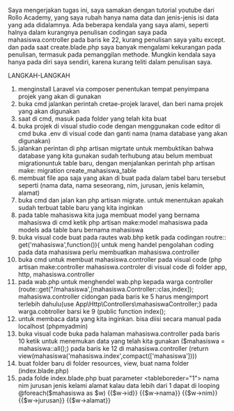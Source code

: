 Saya mengerjakan tugas ini, saya samakan dengan tutorial youtube dari Rollo Academy, yang saya rubah hanya nama data dan jenis-jenis isi data yang ada didalamnya. Ada beberapa kendala yang saya alami, seperti halnya dalam kurangnya penulisan codingan saya pada mahasiswa.controller pada baris ke 22, kurang penulisan saya yaitu except. dan pada saat create.blade.php saya banyak mengalami kekurangan pada penulisan, termasuk pada pemanggilan methode. Mungkin kendala saya hanya pada diri saya sendiri, karena kurang teliti dalam penulisan saya. 

LANGKAH-LANGKAH 

1. menginstall Laravel via composer penentukan tempat penyimpana projek yang akan di gunakan 
2. buka cmd jalankan perintah cretae-projek laravel, dan beri nama projek yang akan digunakan
3. saat di cmd, masuk pada folder yang telah kita buat
4. buka projek di visual studio code dengan menggunakan code editor di cmd buka .env di visual code dan ganti nama (nama database yang akan digunakan)
5. jalankan perintan di php artisan migrtate untuk membuktikan bahwa database yang kita gunakan sudah terhubung atau belum membuat migrationuntuk table baru, dengan menjalankan perintah php artisan make: migration create_mahasiswa_table
6. membuat file apa saja yang akan di buat pada dalam tabel baru tersebut seperti (nama data, nama seseorang, nim, jurusan, jenis kelamin, alamat)
7. buka cmd dan jalan kan php artisan migrate. untuk menentukan apakah sudah terbuat table baru yang kita inginkan 
8. pada table mahasiswa kita juga membuat model yang bernama mahasiswa  di cmd ketik php artisan make:model mahasiswa pada models ada table baru bernama mahasiswa 
9. buka visual code buat pada rautes wab.bhp ketik pada codingan routre:: get('mahasiswa',function()){ untuk meng handel pengolahan coding pada data mahasiswa perlu membuatkan mahasiswa.controller
10. buka cmd untuk membuat mahasiswa.controller pada visual code (php artisan make:controller mahasiswa.controler di visual code di folder app, http, mahasiswa.controller 
11. pada wab.php untuk menghendel wab.php kepada warga controller (route::get("/mahasiswa',[mahasiswa.Controller::clas,index]); mahasiswa.controller cidongan pada baris ke 5 harus mengimport terlebih dahulu(use App\Http\Controllers\mahasiswaController;)
pada warga.cobtroller barsi ke 9  (public function index(); 
12. untuk membaca data yang kita inginkan. bisa diisi secara manual pada localhost (phpmyadmin)
13. buka visual code buka pada halaman mahasiswa.controller pada baris 10 ketik untuk menemukan data yang telah kita gunakan ($mahasiswa = mahasiswa::all();) pada baris ke 12 di mahasiswa.controller (return view(mahasiswa('mahasiswa.index',compact(['mahasiswa'])))
14. buat folder baru di folder resources, view, buat nama folder (index.blade.php)
15. pada folde index.blade.php buat parameter <tableboreder="1"> <tr> <th> nama <th> <th> nim <th> <th> jurusan <th> <th> jenis kelami <th> <th> alamat <th> kalau data lebih dari 1 dapat di looping @foreach($mahasiswa as $w) <tr> <td>{{$w->id}}</td> <td>{{$w->nama}}</td> <td>{{$w->nim}}</td> <td>{{$w->jurusan}}</td> <td>{{$w->alamat}}</td>

